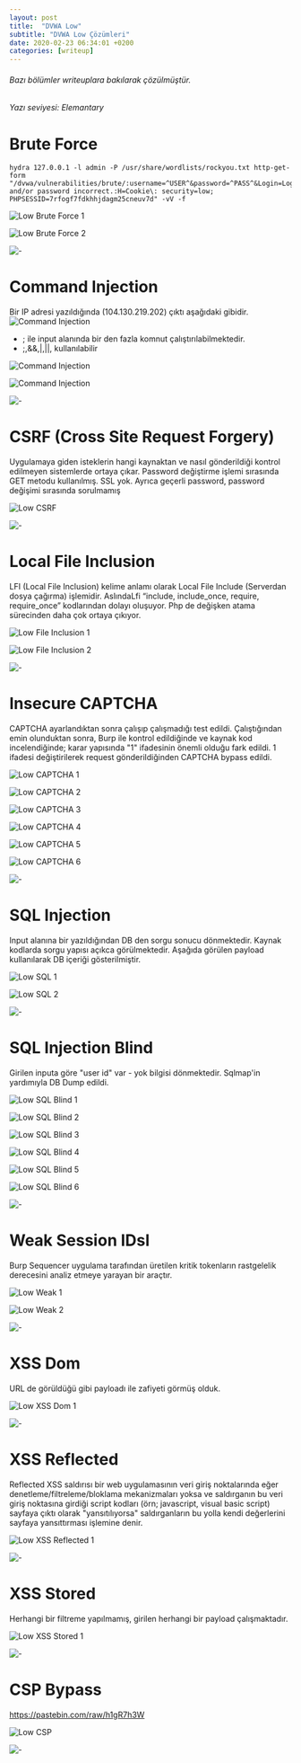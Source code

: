 ```yaml
---
layout: post
title:  "DVWA Low"
subtitle: "DVWA Low Çözümleri"
date: 2020-02-23 06:34:01 +0200
categories: [writeup]
---
```


###### Bazı bölümler writeuplara bakılarak çözülmüştür.

###### Yazı seviyesi: Elemantary


Brute Force
======

```terminal
hydra 127.0.0.1 -l admin -P /usr/share/wordlists/rockyou.txt http-get-form "/dvwa/vulnerabilities/brute/:username=^USER^&password=^PASS^&Login=Login:F=Username and/or password incorrect.:H=Cookie\: security=low; PHPSESSID=7rfogf7fdkhhjdagm25cneuv7d" -vV -f
```

![Low Brute Force 1](https://raw.githubusercontent.com/JohnGkmn/CyberSecurity/master/WriteUp/dvwa/dvwaLow/l_bruteforce1.png " Brute Force 1")

![Low Brute Force 2](https://raw.githubusercontent.com/JohnGkmn/CyberSecurity/master/WriteUp/dvwa/dvwaLow/l_bruteforce2.png " Brute Force 2")

![-](https://raw.githubusercontent.com/JohnGkmn/JohnGkmn.github.io/master/css/smashicons.png "*")


Command Injection
======

Bir IP adresi yazıldığında (104.130.219.202) çıktı aşağıdaki gibidir.
![Command Injection](https://raw.githubusercontent.com/JohnGkmn/CyberSecurity/master/WriteUp/dvwa/dvwaLow/l_commandInjection1.png " Command Injection 1")

+ ; ile input alanında bir den fazla komnut çalıştırılabilmektedir.
+ ;,&&,|,||, kullanılabilir  

![Command Injection](https://raw.githubusercontent.com/JohnGkmn/CyberSecurity/master/WriteUp/dvwa/dvwaLow/l_commandInjection2.png " Command Injection 2")

![Command Injection](https://raw.githubusercontent.com/JohnGkmn/CyberSecurity/master/WriteUp/dvwa/dvwaLow/l_commandInjection3.png " Command Injection 3")

![-](https://raw.githubusercontent.com/JohnGkmn/JohnGkmn.github.io/master/css/smashicons.png "*")


CSRF (Cross Site Request Forgery)
======

Uygulamaya giden isteklerin hangi kaynaktan ve nasıl gönderildiği kontrol edilmeyen sistemlerde ortaya çıkar. Password değiştirme işlemi sırasında GET metodu kullanılmış. SSL yok. Ayrıca geçerli password, password değişimi sırasında sorulmamış

![Low CSRF](https://raw.githubusercontent.com/JohnGkmn/CyberSecurity/master/WriteUp/dvwa/dvwaLow/L_csp1.png " CSRF")

![-](https://raw.githubusercontent.com/JohnGkmn/JohnGkmn.github.io/master/css/smashicons.png "*")


Local File Inclusion
======

LFI  (Local File Inclusion) kelime anlamı olarak Local File Include (Serverdan dosya çağırma) işlemidir. AslındaLfi “include, include_once, require, require_once” kodlarından dolayı oluşuyor. Php de değişken atama sürecinden daha çok ortaya çıkıyor.

![Low File Inclusion 1](https://raw.githubusercontent.com/JohnGkmn/CyberSecurity/master/WriteUp/dvwa/dvwaLow/l_fi1.png " File Inclusion 1")

![Low File Inclusion 2](https://raw.githubusercontent.com/JohnGkmn/CyberSecurity/master/WriteUp/dvwa/dvwaLow/l_fi2.png " File Inclusion 2")

![-](https://raw.githubusercontent.com/JohnGkmn/JohnGkmn.github.io/master/css/smashicons.png "*")


Insecure CAPTCHA
======

CAPTCHA ayarlandıktan sonra çalışıp çalışmadığı test edildi. Çalıştığından emin olunduktan sonra, Burp ile kontrol edildiğinde ve kaynak kod incelendiğinde; karar yapısında "1" ifadesinin önemli olduğu fark edildi. 1 ifadesi değiştirilerek request gönderildiğinden CAPTCHA bypass edildi.

![Low CAPTCHA 1](https://raw.githubusercontent.com/JohnGkmn/CyberSecurity/master/WriteUp/dvwa/dvwaLow/l_captcha1.png " CAPTCHA 1")

![Low CAPTCHA 2](https://raw.githubusercontent.com/JohnGkmn/CyberSecurity/master/WriteUp/dvwa/dvwaLow/l_captcha2.png " CAPTCHA 2")

![Low CAPTCHA 3](https://raw.githubusercontent.com/JohnGkmn/CyberSecurity/master/WriteUp/dvwa/dvwaLow/l_captcha3.png " CAPTCHA 3")

![Low CAPTCHA 4](https://raw.githubusercontent.com/JohnGkmn/CyberSecurity/master/WriteUp/dvwa/dvwaLow/l_captcha4.png " CAPTCHA 4")

![Low CAPTCHA 5](https://raw.githubusercontent.com/JohnGkmn/CyberSecurity/master/WriteUp/dvwa/dvwaLow/l_captcha5.png " CAPTCHA 5")

![Low CAPTCHA 6](https://raw.githubusercontent.com/JohnGkmn/CyberSecurity/master/WriteUp/dvwa/dvwaLow/l_captcha6.png " CAPTCHA 6")

![-](https://raw.githubusercontent.com/JohnGkmn/JohnGkmn.github.io/master/css/smashicons.png "*")


SQL Injection
======

Input alanına bir yazıldığından DB den sorgu sonucu dönmektedir. Kaynak kodlarda sorgu yapısı açıkca görülmektedir. Aşağıda görülen payload kullanılarak DB içeriği gösterilmiştir.

![Low SQL 1](https://raw.githubusercontent.com/JohnGkmn/CyberSecurity/master/WriteUp/dvwa/dvwaLow/l_sqlInj1.png " SQL 1")

![Low SQL 2](https://raw.githubusercontent.com/JohnGkmn/CyberSecurity/master/WriteUp/dvwa/dvwaLow/l_sqlInj2.png " SQL 2")

![-](https://raw.githubusercontent.com/JohnGkmn/JohnGkmn.github.io/master/css/smashicons.png "*")


SQL Injection Blind
======

Girilen inputa göre "user id" var - yok bilgisi dönmektedir. Sqlmap'in yardımıyla DB Dump edildi.

![Low SQL Blind 1](https://raw.githubusercontent.com/JohnGkmn/CyberSecurity/master/WriteUp/dvwa/dvwaLow/l_sqlblind1.png " SQL Blind 1")

![Low SQL Blind 2](https://raw.githubusercontent.com/JohnGkmn/CyberSecurity/master/WriteUp/dvwa/dvwaLow/l_sqlblind2.png " SQL Blind 2")

![Low SQL Blind 3](https://raw.githubusercontent.com/JohnGkmn/CyberSecurity/master/WriteUp/dvwa/dvwaLow/l_sqlblind3.png " SQL Blind 3")

![Low SQL Blind 4](https://raw.githubusercontent.com/JohnGkmn/CyberSecurity/master/WriteUp/dvwa/dvwaLow/l_sqlblind4.png " SQL Blind 4")

![Low SQL Blind 5](https://raw.githubusercontent.com/JohnGkmn/CyberSecurity/master/WriteUp/dvwa/dvwaLow/l_sqlblind5.png " SQL Blind 5")

![Low SQL Blind 6](https://raw.githubusercontent.com/JohnGkmn/CyberSecurity/master/WriteUp/dvwa/dvwaLow/l_sqlblind6.png " SQL Blind 6")

![-](https://raw.githubusercontent.com/JohnGkmn/JohnGkmn.github.io/master/css/smashicons.png "*")


Weak Session IDsl
======

Burp Sequencer uygulama tarafından üretilen kritik tokenların rastgelelik derecesini analiz etmeye yarayan bir araçtır.

![Low Weak 1](https://raw.githubusercontent.com/JohnGkmn/CyberSecurity/master/WriteUp/dvwa/dvwaLow/l_weakSessionIDs1.png " Weak 1")

![Low Weak 2](https://raw.githubusercontent.com/JohnGkmn/CyberSecurity/master/WriteUp/dvwa/dvwaLow/l_weakSessionIDs2.png " Weak 2")

![-](https://raw.githubusercontent.com/JohnGkmn/JohnGkmn.github.io/master/css/smashicons.png "*")


XSS Dom
======

URL de görüldüğü gibi <script>onerror=alert;throw 1</script> payloadı ile zafiyeti görmüş olduk.

![Low XSS Dom 1](https://raw.githubusercontent.com/JohnGkmn/CyberSecurity/master/WriteUp/dvwa/dvwaLow/l_xssdom1.png " XSS DOM 1")

![-](https://raw.githubusercontent.com/JohnGkmn/JohnGkmn.github.io/master/css/smashicons.png "*")


XSS Reflected
======

Reflected XSS saldırısı bir web uygulamasının veri giriş noktalarında eğer denetleme/filtreleme/bloklama mekanizmaları yoksa ve saldırganın bu veri giriş noktasına girdiği script kodları (örn; javascript, visual basic script) sayfaya çıktı olarak "yansıtılıyorsa" saldırganların bu yolla kendi değerlerini sayfaya yansıttırması işlemine denir.
<script>onerror=alert;throw 1</script>

![Low XSS Reflected 1](https://raw.githubusercontent.com/JohnGkmn/CyberSecurity/master/WriteUp/dvwa/dvwaLow/l_xssreflected1.png " XSS Reflected 1")

![-](https://raw.githubusercontent.com/JohnGkmn/JohnGkmn.github.io/master/css/smashicons.png "*")


XSS Stored
======

Herhangi bir filtreme yapılmamış, girilen herhangi bir payload çalışmaktadır. 

![Low XSS Stored 1](https://raw.githubusercontent.com/JohnGkmn/CyberSecurity/master/WriteUp/dvwa/dvwaLow/l_xssstored.png " XSS Stored 1")

![-](https://raw.githubusercontent.com/JohnGkmn/JohnGkmn.github.io/master/css/smashicons.png "*")


CSP Bypass
======

https://pastebin.com/raw/h1gR7h3W

![Low CSP](https://raw.githubusercontent.com/JohnGkmn/CyberSecurity/master/WriteUp/dvwa/dvwaLow/L_csp1.png " CSP")

![-](https://raw.githubusercontent.com/JohnGkmn/JohnGkmn.github.io/master/css/smashicons.png "*")

<script>onerror=alert;throw 1994</script>
